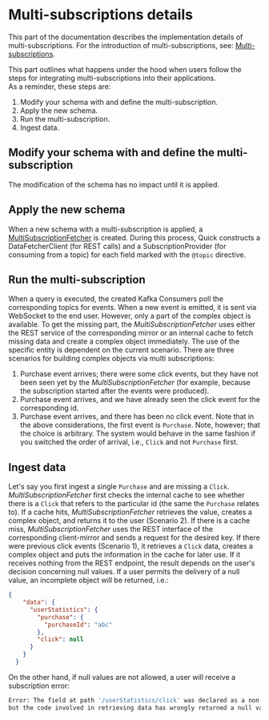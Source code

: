 # Multi-subscriptions details

This part of the documentation describes the implementation details
of multi-subscriptions.
For the introduction of multi-subscriptions, see:
[Multi-subscriptions](../user/getting-started/working-with-quick/multi-subscriptions.md).

This part outlines what happens under the hood
when users follow the steps for integrating multi-subscriptions
into their applications.  
As a reminder, these steps are:

1. Modify your schema with and define the multi-subscription.
2. Apply the new schema.
3. Run the multi-subscription.
4. Ingest data.

## Modify your schema with and define the multi-subscription

The modification of the schema has no impact
until it is applied.

## Apply the new schema

When a new schema with a multi-subscription is applied,
a [MultiSubscriptionFetcher](https://github.com/bakdata/quick/blob/master/gateway/src/main/java/com/bakdata/quick/gateway/fetcher/subscription/MultiSubscriptionFetcher.java)
is created.
During this process, 
Quick constructs a DataFetcherClient (for REST calls)
and a SubscriptionProvider (for consuming from a topic)
for each field marked with the `@topic` directive.

## Run the multi-subscription

When a query is executed, 
the created Kafka Consumers poll the corresponding topics for events.
When a new event is emitted,
it is sent via WebSocket to the end user.
However, only a part of the complex object is available.
To get the missing part, the _MultiSubscriptionFetcher_
uses either the REST service of the corresponding mirror
or an internal cache to fetch missing data
and create a complex object immediately.
The use of the specific entity is dependent on the current scenario.
There are three scenarios for building complex objects via multi subscriptions:

1. Purchase event arrives; there were some click events,
   but they have not been seen yet by the _MultiSubscriptionFetcher_
   (for example, because the subscription started after the events were produced).
2. Purchase event arrives, and we have already seen the click event for the corresponding id.
3. Purchase event arrives, and there has been no click event.
   Note that in the above considerations, the first event is `Purchase`.
   Note, however; that the choice is arbitrary.
   The system would behave in the same fashion
   if you switched the order of arrival,
   i.e., `Click` and not `Purchase` first.

## Ingest data

Let's say you first ingest a single `Purchase`
and are missing a `Click`.
_MultiSubscriptionFetcher_ first checks the internal cache to see
whether there is a `Click` that refers to the particular id
(the same the `Purchase` relates to).
If a cache hits, _MultiSubscriptionFetcher_ retrieves the value,
creates a complex object,
and returns it to the user (Scenario 2).
If there is a cache miss,
_MultiSubscriptionFetcher_ uses the REST interface of the corresponding client-mirror
and sends a request for the desired key.
If there were previous click events (Scenario 
1), it retrieves a `Click` data,
creates a complex object
and puts the information in the cache for later use.
If it receives nothing from the REST endpoint,
the result depends on the user's decision concerning null values.
If a user permits the delivery of a null value,
an incomplete object will be returned, i.e.:
```json
{
    "data": {
      "userStatistics": {
        "purchase": {
          "purchaseId": "abc"
        },
        "click": null
      }
    }
  }
```
On the other hand,
if null values are not allowed,
a user will receive a subscription error:
```bash
Error: The field at path '/userStatistics/click' was declared as a non null type,
but the code involved in retrieving data has wrongly returned a null value [...].
```






